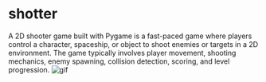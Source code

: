 # shotter
A 2D shooter game built with Pygame is a fast-paced game where players control a character, spaceship, or object to shoot enemies or targets in a 2D environment. The game typically involves player movement, shooting mechanics, enemy spawning, collision detection, scoring, and level progression.
![gif](https://github.com/user-attachments/assets/62caf865-cac6-4eac-9edf-bf58ce104ff8)
